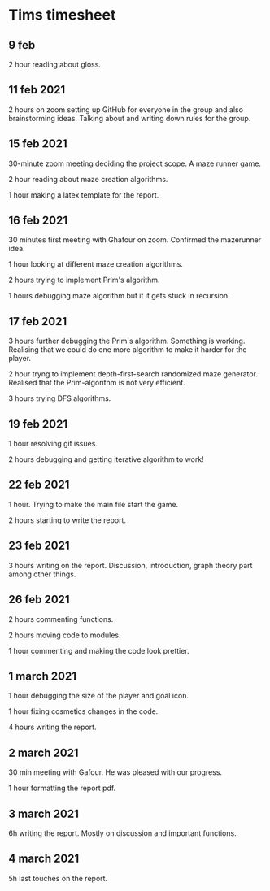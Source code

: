 # Tims timesheet

## 9 feb 
2 hour reading about gloss.

## 11 feb 2021
2 hours on zoom setting up GitHub for everyone in the group and also brainstorming ideas. Talking about and writing down rules for the group.


## 15 feb 2021
30-minute zoom meeting deciding the project scope. A maze runner game.

2 hour reading about maze creation algorithms.

1 hour making a latex template for the report.


## 16 feb 2021
30 minutes first meeting with Ghafour on zoom. Confirmed the mazerunner idea.

1 hour looking at different maze creation algorithms.

2 hours trying to implement Prim's algorithm.

1 hours debugging maze algorithm but it it gets stuck in recursion.

## 17 feb 2021
3 hours further debugging the Prim's algorithm. Something is working. Realising that we could do one more algorithm to make it harder for the player. 

2 hour tryng to implement depth-first-search randomized maze generator. Realised that the Prim-algorithm is not very efficient. 

3 hours trying DFS algorithms.  


## 19 feb 2021
1 hour resolving git issues. 

2 hours debugging and getting iterative algorithm to work! 


## 22 feb 2021
1 hour. Trying to make the main file start the game. 

2 hours starting to write the report. 


## 23 feb 2021
3 hours writing on the report. Discussion, introduction, graph theory part among other things.


## 26 feb 2021
2 hours commenting functions.

2 hours moving code to modules.

1 hour commenting and making the code look prettier.


## 1 march 2021
1 hour debugging the size of the player and goal icon.

1 hour fixing cosmetics changes in the code.

4 hours writing the report.

## 2 march 2021
30 min meeting with Gafour. He was pleased with our progress.

1 hour formatting the report pdf. 


## 3 march 2021
6h writing the report. Mostly on discussion and important functions.

## 4 march 2021
5h last touches on the report.